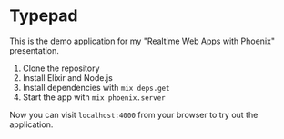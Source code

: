 # Typepad

This is the demo application for my "Realtime Web Apps with Phoenix"
presentation.

1. Clone the repository
2. Install Elixir and Node.js
2. Install dependencies with `mix deps.get`
3. Start the app with `mix phoenix.server`

Now you can visit `localhost:4000` from your browser to try out the application.
